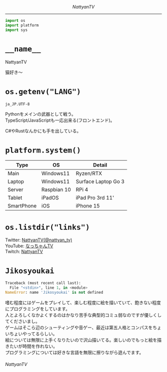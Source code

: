 <!-- Welcome to my README! -->

<div align="center">
<i>NattyanTV</i>
</div>

---

```py
import os
import platform
import sys
```

# `__name__`

NattyanTV

猫好き〜

# `os.getenv("LANG")`

`ja_JP.UTF-8`

Pythonをメインの武器として戦う。  
TypeScript/JavaScriptも一応出来る(フロントエンド)。

C#やRustなんかにも手を出している。


# `platform.system()`

Type|OS|Detail
---|---|---
Main|Windows11|Ryzen/RTX
Laptop|Windows11|Surface Laptop Go 3
Server|Raspbian 10|RPi 4
Tablet|iPadOS|iPad Pro 3rd 11'
SmartPhone|iOS|iPhone 15

# `os.listdir("links")`

Twitter: [NattyanTV(@nattyan_tv)](https://twitter.com/nattyan_tv)  
YouTube: [なっちゃんTV](https://youtube.com/@nattyantv)  
Twitch: [NattyanTV](https://www.twitch.tv/nattyantv)  

# `Jikosyoukai`

```py
Traceback (most recent call last):
  File "<stdin>", line 1, in <module>
NameError: name 'Jikosyoukai' is not defined
```

嗜む程度にはゲームをプレイして、楽しむ程度に絵を描いていて、飽きない程度にプログラミングをしています。  
人とよろしくなかよくするのはかなり苦手な典型的コミュ弱なのですが優しくしてくださいまし。  
ゲームはそこら辺のシューティングや音ゲー、最近は第五人格とコンパスをちょいちょいやってるらしい。  
絵については無限に上手くなりたいので沢山描いてる。楽しいのでもっと絵を描きたいが時間を作れない。  
プログラミングについては好きな言語を無限に擦りながら遊んでます。

###### NattyanTV
